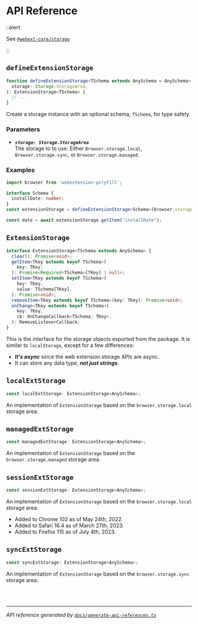 <!-- GENERATED FILE, DO NOT EDIT -->

# API Reference

::alert

See [`@webext-core/storage`](/storage/installation/)

::

## `defineExtensionStorage`

```ts
function defineExtensionStorage<TSchema extends AnySchema = AnySchema>(
  storage: Storage.StorageArea,
): ExtensionStorage<TSchema> {
  // ...
}
```

Create a storage instance with an optional schema, `TSchema`, for type safety.

### Parameters

- ***`storage: Storage.StorageArea`***<br/>The storage to to use. Either `Browser.storage.local`, `Browser.storage.sync`, or `Browser.storage.managed`.

### Examples

```ts
import browser from 'webextension-polyfill';

interface Schema {
  installDate: number;
}
const extensionStorage = defineExtensionStorage<Schema>(browser.storage.local);

const date = await extensionStorage.getItem("installDate");
```

## `ExtensionStorage`

```ts
interface ExtensionStorage<TSchema extends AnySchema> {
  clear(): Promise<void>;
  getItem<TKey extends keyof TSchema>(
    key: TKey,
  ): Promise<Required<TSchema>[TKey] | null>;
  setItem<TKey extends keyof TSchema>(
    key: TKey,
    value: TSchema[TKey],
  ): Promise<void>;
  removeItem<TKey extends keyof TSchema>(key: TKey): Promise<void>;
  onChange<TKey extends keyof TSchema>(
    key: TKey,
    cb: OnChangeCallback<TSchema, TKey>,
  ): RemoveListenerCallback;
}
```

This is the interface for the storage objects exported from the package. It is similar to `localStorage`, except for a few differences:

- ***It's async*** since the web extension storage APIs are async.
- It can store any data type, ***not just strings***.

## `localExtStorage`

```ts
const localExtStorage: ExtensionStorage<AnySchema>;
```

An implementation of `ExtensionStorage` based on the `browser.storage.local` storage area.

## `managedExtStorage`

```ts
const managedExtStorage: ExtensionStorage<AnySchema>;
```

An implementation of `ExtensionStorage` based on the `browser.storage.managed` storage area.

## `sessionExtStorage`

```ts
const sessionExtStorage: ExtensionStorage<AnySchema>;
```

An implementation of `ExtensionStorage` based on the `browser.storage.local` storage area.

- Added to Chrome 102 as of May 24th, 2022.
- Added to Safari 16.4 as of March 27th, 2023.
- Added to Firefox 115 as of July 4th, 2023.

## `syncExtStorage`

```ts
const syncExtStorage: ExtensionStorage<AnySchema>;
```

An implementation of `ExtensionStorage` based on the `browser.storage.sync` storage area.

<br/><br/>

---

_API reference generated by [`docs/generate-api-references.ts`](https://github.com/aklinker1/webext-core/blob/main/docs/generate-api-references.ts)_